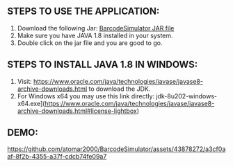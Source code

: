 ## STEPS TO USE THE APPLICATION:
1. Download the following Jar: [BarcodeSimulator JAR file](https://github.com/atomar2000/BarcodeSimulator/blob/main/target/BarcodeSimulator-1.0-SNAPSHOT-jar-with-dependencies.jar)
2. Make sure you have JAVA 1.8 installed in your system.
3. Double click on the jar file and you are good to go.


## STEPS TO INSTALL JAVA 1.8 IN WINDOWS:
1. Visit: https://www.oracle.com/java/technologies/javase/javase8-archive-downloads.html to download the JDK.
2. For Windows x64 you may use this link directly: jdk-8u202-windows-x64.exe](https://www.oracle.com/java/technologies/javase/javase8-archive-downloads.html#license-lightbox)

## DEMO:
https://github.com/atomar2000/BarcodeSimulator/assets/43878272/a3cf0aaf-8f2b-4355-a37f-cdcb74fe09a7

